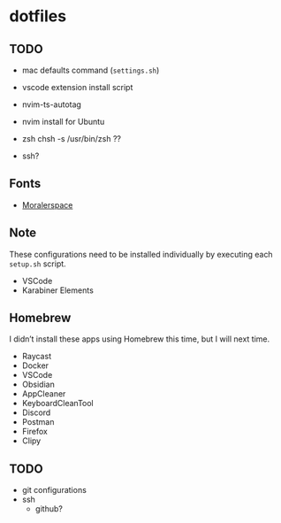 # dotfiles

## TODO

- mac defaults command (`settings.sh`)
- vscode extension install script

- nvim-ts-autotag
- nvim install for Ubuntu
- zsh chsh -s /usr/bin/zsh ??
- ssh?

## Fonts

- [Moralerspace](https://github.com/yuru7/moralerspace)

## Note

These configurations need to be installed individually by executing each `setup.sh` script.

- VSCode
- Karabiner Elements

## Homebrew

I didn’t install these apps using Homebrew this time, but I will next time.

- Raycast
- Docker
- VSCode
- Obsidian
- AppCleaner
- KeyboardCleanTool
- Discord
- Postman
- Firefox
- Clipy

## TODO

- git configurations
- ssh
    - github?

